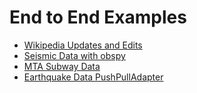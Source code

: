 # End to End Examples

- [Wikipedia Updates and Edits](./wikimedia.ipynb)
- [Seismic Data with obspy](./seismic_waveform.ipynb)
- [MTA Subway Data](./mta.ipynb)
- [Earthquake Data PushPullAdapter](./earthquake.ipynb)
